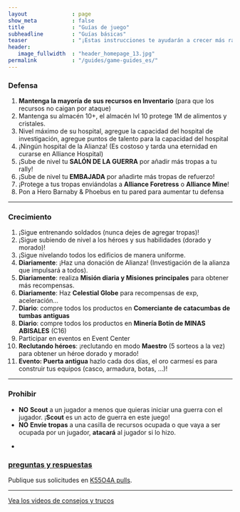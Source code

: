 ```yaml
---
layout              : page
show_meta           : false
title               : "Guías de juego"
subheadline         : "Guías básicas"
teaser              : "¡Estas instrucciones te ayudarán a crecer más rápido!"
header:
   image_fullwidth  : "header_homepage_13.jpg"
permalink           : "/guides/game-guides_es/"
---
```

### Defensa
1. **Mantenga la mayoría de sus recursos en Inventario** (para que los recursos no caigan por ataque)
2. Mantenga su almacén 10+, el almacén lvl 10 protege 1M de alimentos y cristales.
3. Nivel máximo de su hospital, agregue la capacidad del hospital de investigación, agregue puntos de talento para la capacidad del hospital
4. ¡Ningún hospital de la Alianza! (Es costoso y tarda una eternidad en curarse en Alliance Hospital)
5. ¡Sube de nivel tu **SALÓN DE LA GUERRA** por añadir más tropas a tu rally!
6. ¡Sube de nivel tu **EMBAJADA** por añadirte más tropas de refuerzo!
7. ¡Protege a tus tropas enviándolas a **Alliance Foretress** o **Alliance Mine**!
8. Pon a Hero Barnaby & Phoebus en tu pared para aumentar tu defensa

---
### Crecimiento
1. ¡Sigue entrenando soldados (nunca dejes de agregar tropas)!
2. ¡Sigue subiendo de nivel a los héroes y sus habilidades (dorado y morado)!
3. ¡Sigue nivelando todos los edificios de manera uniforme.
4. **Diariamente**: ¡Haz una donación de Alianza! (Investigación de la alianza que impulsará a todos).
5. **Diariamente**: realiza **Misión diaria y Misiones principales** para obtener más recompensas.
6. **Diariamente**: Haz **Celestial Globe** para recompensas de exp, aceleración...
7. **Diario**: compre todos los productos en **Comerciante de catacumbas de tumbas antiguas**
8. **Diario**: compre todos los productos en **Minería Botín de MINAS ABISALES** (C16)
9. Participar en eventos en Event Center
10. **Reclutando héroes**: ¡reclutando en modo **Maestro** (5 sorteos a la vez) para obtener un héroe dorado y morado!
11. **Evento: Puerta antigua** hazlo cada dos días, el oro carmesí es para construir tus equipos (casco, armadura, botas, ...)!

---
### Prohibir
* **NO** **Scout** a un jugador a menos que quieras iniciar una guerra con el jugador. ¡**Scout** es un acto de guerra en este juego!
* **NO** **Envíe tropas** a una casilla de recursos ocupada o que vaya a ser ocupada por un jugador, **atacará** al jugador si lo hizo.
-
### [preguntas y respuestas](https://rkuo2023.github.io/k55o4a/design/mediaelement_js/)
Publique sus solicitudes en [K55O4A pulls](https://github.com/rkuo2023/k55o4a/pulls).<br>

---
<a class="radius button small" href="{{ site.url }}{{ site.baseurl }}/design/mediaelement_js/">Vea los videos de consejos y trucos</a>
